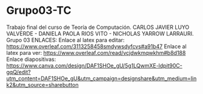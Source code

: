 # Grupo03-TC
Trabajo final del curso de Teoría de Computación. CARLOS JAVIER LUYO VALVERDE - DANIELA PAOLA RIOS VITO - NICHOLAS YARROW LARRAURI. Grupo 03
ENLACES: 
Enlace al latex para editar:
https://www.overleaf.com/3113258458smdywsdyfcvs#a91b47
Enlace al latex para ver:
https://www.overleaf.com/read/vcjdwkmqwkhm#b8d188
Enlace diapositivas: 
https://www.canva.com/design/DAF1SHOe_gU/5g1LQwmXE-ldpit90C-gqQ/edit?utm_content=DAF1SHOe_gU&utm_campaign=designshare&utm_medium=link2&utm_source=sharebutton
